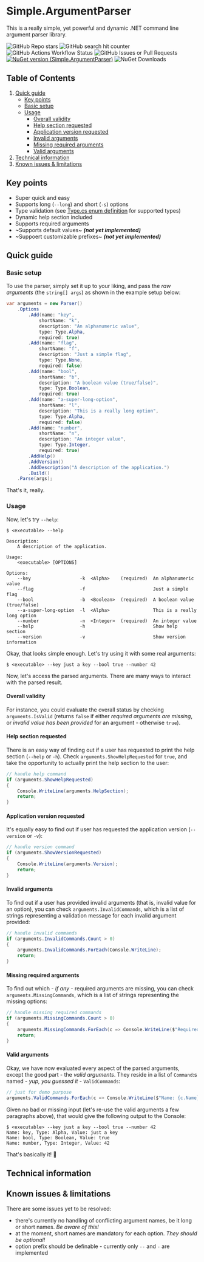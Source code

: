 # Simple.ArgumentParser
This is a really simple, yet powerful and dynamic .NET command line argument parser library.

![GitHub Repo stars](https://img.shields.io/github/stars/henkla/Simple.ArgumentParser)
![GitHub search hit counter](https://img.shields.io/github/search/henkla/Simple.ArgumentParser/goto)
![GitHub Actions Workflow Status](https://img.shields.io/github/actions/workflow/status/henkla/Simple.ArgumentParser/nuget-publish.yml)
![GitHub Issues or Pull Requests](https://img.shields.io/github/issues/henkla/Simple.ArgumentParser)
[![NuGet version (Simple.ArgumentParser)](https://img.shields.io/nuget/v/Simple.ArgumentParser.svg?style=flat-square)](https://www.nuget.org/packages/Simple.ArgumentParser/)
![NuGet Downloads](https://img.shields.io/nuget/dt/Simple.ArgumentParser)


## Table of Contents
1. [Quick guide](#quick-guide)
   - [Key points](#key-points)
   - [Basic setup](#basic-setup)
   - [Usage](#usage)
     - [Overall validity](#overall-validity)
     - [Help section requested](#help-section-requested)
     - [Application version requested](#application-version-requested)
     - [Invalid arguments](#invalid-arguments)
     - [Missing required arguments](#missing-required-arguments)
     - [Valid arguments](#valid-arguments)
3. [Technical information](#technical-information)
4. [Known issues & limitations](#known-issues--limitations)

## Key points
* Super quick and easy
* Supports long (`--long`) and short (`-s`) options
* Type validation (see [Type.cs enum definition](Simple.ArgumentParser/Type.cs) for supported types)
* Dynamic help section included
* Supports required arguments
* ~Supports default values~ _**(not yet implemented)**_
* ~Suppoert customizable prefixes~ _**(not yet implemented)**_

## Quick guide

### Basic setup

To use the parser, simply set it up to your liking, and pass the _raw arguments_ (the `string[] args`) as shown in the example setup below:

```csharp
var arguments = new Parser()
    .Options
        .Add(name: "key",
            shortName: "k",
            description: "An alphanumeric value",
            type: Type.Alpha,
            required: true)
        .Add(name: "flag",
            shortName: "f",
            description: "Just a simple flag",
            type: Type.None,
            required: false)
        .Add(name: "bool",
            shortName: "b",
            description: "A boolean value (true/false)",
            type: Type.Boolean,
            required: true)
        .Add(name: "a-super-long-option",
            shortName: "l",
            description: "This is a really long option",
            type: Type.Alpha,
            required: false)
        .Add(name: "number",
            shortName: "n",
            description: "An integer value",
            type: Type.Integer,
            required: true)
        .AddHelp()
        .AddVersion()
        .AddDescription("A description of the application.")
        .Build()
    .Parse(args);
```

That's it, really.

### Usage

Now, let's try `--help`:

```console
$ <executable> --help

Description:
    A description of the application.

Usage:
    <executable> [OPTIONS]

Options:
    --key                  -k  <Alpha>    (required)  An alphanumeric value
    --flag                 -f                         Just a simple flag
    --bool                 -b  <Boolean>  (required)  A boolean value (true/false)
    --a-super-long-option  -l  <Alpha>                This is a really long option
    --number               -n  <Integer>  (required)  An integer value
    --help                 -h                         Show help section
    --version              -v                         Show version information

```

Okay, that looks simple enough. Let's try using it with some real arguments:

`$ <executable> --key just a key --bool true --number 42`

Now, let's access the parsed arguments. There are many ways to interact with the parsed result. 

#### Overall validity
For instance, you could evaluate the overall status by checking `arguments.IsValid` (returns `false` if either _required arguments are missing_, or _invalid value has been provided_ for an argument - otherwise `true`).

#### Help section requested
There is an easy way of finding out if a user has requested to print the help section (`--help` or `-h`). Check `arguments.ShowHelpRequested` for `true`, and take the opportunity to actually print the help section to the user:

```csharp
// handle help command
if (arguments.ShowHelpRequested)
{
    Console.WriteLine(arguments.HelpSection);
    return;
}
```

#### Application version requested
It's equally easy to find out if user has requested the application version (`--version` or `-v`):

```csharp
// handle version command
if (arguments.ShowVersionRequested)
{
    Console.WriteLine(arguments.Version);
    return;
}
```

#### Invalid arguments
To find out if a user has provided invalid arguments (that is, invalid value for an option), you can check `arguments.InvalidCommands`, which is a list of strings representing a validation message for each invalid argument provided:

```csharp
// handle invalid commands
if (arguments.InvalidCommands.Count > 0)
{
    arguments.InvalidCommands.ForEach(Console.WriteLine);
    return;
}
```

#### Missing required arguments
To find out which - _if any_ - required arguments are missing, you can check `arguments.MissingCommands`, which is a list of strings representing the missing options:

```csharp
// handle missing required commands
if (arguments.MissingCommands.Count > 0)
{
    arguments.MissingCommands.ForEach(c => Console.WriteLine($"Required command is missing: {c}"));
    return;
}
```

#### Valid arguments
Okay, we have now evaluated every aspect of the parsed arguments, except the good part - the _valid arguments_. They reside in a list of `Command`:s named - _yup, you guessed it_ - `ValidCommands`:

```csharp
// just for demo purpose
arguments.ValidCommands.ForEach(c => Console.WriteLine($"Name: {c.Name}, Type: {c.Type}, Value: {c.Value}"));
```

Given no bad or missing input (let's re-use the valid arguments a few paragraphs above), that would give the following output to the Console:

```console
$ <executable> --key just a key --bool true --number 42
Name: key, Type: Alpha, Value: just a key
Name: bool, Type: Boolean, Value: true
Name: number, Type: Integer, Value: 42
```

That's basically it! 🙂

## Technical information

## Known issues & limitations

There are some issues yet to be resolved:
* there's currently no handling of conflicting argument names, be it long or short names. _Be aware of this!_
* at the moment, short names are mandatory for each option. _They should be optional!_
* option prefix should be definable - currently only `--` and `-` are implemented
